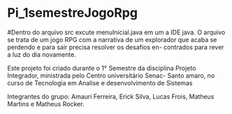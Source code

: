 # Pi_1semestreJogoRpg

#Dentro do arquivo  src excute  menuInicial.java em um a IDE java.
O arquivo se trata de um jogo RPG com a narrativa de um explorador
que acaba se perdendo e para sair precisa resolver os desafios en-
contrados para rever a luz do dia novamente.

Este projeto foi criado durante o 1° Semestre da disciplina Projeto
Integrador, ministrada pelo Centro universitário Senac- Santo amaro,
no curso de Tecnologia em Analise e desenvolvimento de Sistemas

Integrantes do grupo: Amauri Ferreira, Erick Silva, Lucas Frois, 
Matheus Martins e Matheus Rocker.


